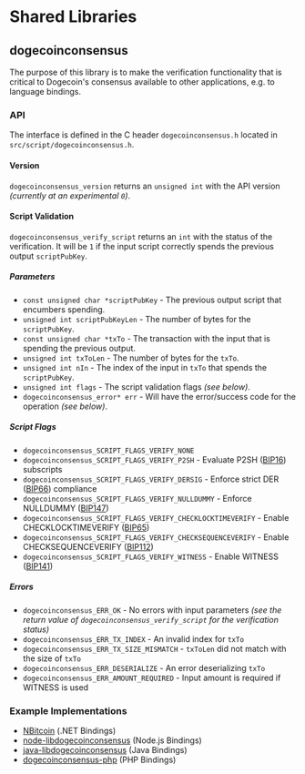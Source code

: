 # Shared Libraries

## dogecoinconsensus

The purpose of this library is to make the verification functionality that is critical to Dogecoin's consensus available to other applications, e.g. to language bindings.

### API

The interface is defined in the C header `dogecoinconsensus.h` located in `src/script/dogecoinconsensus.h`.

#### Version

`dogecoinconsensus_version` returns an `unsigned int` with the API version _(currently at an experimental `0`)_.

#### Script Validation

`dogecoinconsensus_verify_script` returns an `int` with the status of the verification. It will be `1` if the input script correctly spends the previous output `scriptPubKey`.

##### Parameters

- `const unsigned char *scriptPubKey` - The previous output script that encumbers spending.
- `unsigned int scriptPubKeyLen` - The number of bytes for the `scriptPubKey`.
- `const unsigned char *txTo` - The transaction with the input that is spending the previous output.
- `unsigned int txToLen` - The number of bytes for the `txTo`.
- `unsigned int nIn` - The index of the input in `txTo` that spends the `scriptPubKey`.
- `unsigned int flags` - The script validation flags _(see below)_.
- `dogecoinconsensus_error* err` - Will have the error/success code for the operation _(see below)_.

##### Script Flags

- `dogecoinconsensus_SCRIPT_FLAGS_VERIFY_NONE`
- `dogecoinconsensus_SCRIPT_FLAGS_VERIFY_P2SH` - Evaluate P2SH ([BIP16](https://github.com/bitcoin/bips/blob/master/bip-0016.mediawiki)) subscripts
- `dogecoinconsensus_SCRIPT_FLAGS_VERIFY_DERSIG` - Enforce strict DER ([BIP66](https://github.com/bitcoin/bips/blob/master/bip-0066.mediawiki)) compliance
- `dogecoinconsensus_SCRIPT_FLAGS_VERIFY_NULLDUMMY` - Enforce NULLDUMMY ([BIP147](https://github.com/bitcoin/bips/blob/master/bip-0147.mediawiki))
- `dogecoinconsensus_SCRIPT_FLAGS_VERIFY_CHECKLOCKTIMEVERIFY` - Enable CHECKLOCKTIMEVERIFY ([BIP65](https://github.com/bitcoin/bips/blob/master/bip-0065.mediawiki))
- `dogecoinconsensus_SCRIPT_FLAGS_VERIFY_CHECKSEQUENCEVERIFY` - Enable CHECKSEQUENCEVERIFY ([BIP112](https://github.com/bitcoin/bips/blob/master/bip-0112.mediawiki))
- `dogecoinconsensus_SCRIPT_FLAGS_VERIFY_WITNESS` - Enable WITNESS ([BIP141](https://github.com/bitcoin/bips/blob/master/bip-0141.mediawiki))

##### Errors

- `dogecoinconsensus_ERR_OK` - No errors with input parameters _(see the return value of `dogecoinconsensus_verify_script` for the verification status)_
- `dogecoinconsensus_ERR_TX_INDEX` - An invalid index for `txTo`
- `dogecoinconsensus_ERR_TX_SIZE_MISMATCH` - `txToLen` did not match with the size of `txTo`
- `dogecoinconsensus_ERR_DESERIALIZE` - An error deserializing `txTo`
- `dogecoinconsensus_ERR_AMOUNT_REQUIRED` - Input amount is required if WITNESS is used

### Example Implementations

- [NBitcoin](https://github.com/NicolasDorier/NBitcoin/blob/master/NBitcoin/Script.cs#L814) (.NET Bindings)
- [node-libdogecoinconsensus](https://github.com/bitpay/node-libdogecoinconsensus) (Node.js Bindings)
- [java-libdogecoinconsensus](https://github.com/dexX7/java-libdogecoinconsensus) (Java Bindings)
- [dogecoinconsensus-php](https://github.com/Bit-Wasp/dogecoinconsensus-php) (PHP Bindings)
